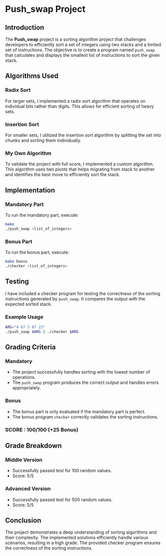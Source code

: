 # Push_swap Project

## Introduction
The **Push_swap** project is a sorting algorithm project that challenges developers to efficiently sort a set of integers using two stacks and a limited set of instructions. The objective is to create a program named `push_swap` that calculates and displays the smallest list of instructions to sort the given stack.

## Algorithms Used
### Radix Sort
For larger sets, I implemented a radix sort algorithm that operates on individual bits rather than digits. This allows for efficient sorting of heavy sets.

### Insertion Sort
For smaller sets, I utilized the insertion sort algorithm by splitting the set into chunks and sorting them individually.

### My Own Algorithm
To validate the project with full score, I implemented a custom algorithm. This algorithm uses two pivots that helps migrating from stack to another and identifies the best move to efficiently sort the stack.

## Implementation
### Mandatory Part
To run the mandatory part, execute:
```bash
make
./push_swap <list_of_integers>
```

### Bonus Part
To run the bonus part, execute:
```bash
make bonus
./checker <list_of_integers>
```

## Testing
I have included a checker program for testing the correctness of the sorting instructions generated by `push_swap`. It compares the output with the expected sorted stack.

### Example Usage
```bash
ARG="4 67 3 87 23"
./push_swap $ARG | ./checker $ARG
```

## Grading Criteria
### Mandatory
- The project successfully handles sorting with the lowest number of operations.
- The `push_swap` program produces the correct output and handles errors appropriately.

### Bonus
- The bonus part is only evaluated if the mandatory part is perfect.
- The bonus program `checker` correctly validates the sorting instructions.

### SCORE : 100/100 (+25 Bonus)

## Grade Breakdown
### Middle Version
- Successfully passed test for 100 random values.
- Score: 5/5

### Advanced Version
- Successfully passed test for 500 random values.
- Score: 5/5

## Conclusion
The project demonstrates a deep understanding of sorting algorithms and their complexity. The implemented solutions efficiently handle various scenarios, resulting in a high grade. The provided checker program ensures the correctness of the sorting instructions.
